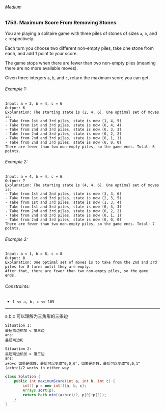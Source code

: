 ###### Medium

### 1753. Maximum Score From Removing Stones

You are playing a solitaire game with three piles of stones of sizes `a`, `b`, and `c` respectively.   

Each turn you choose two different non-empty piles, take one stone from each, and add 1 point to your score.   

The game stops when there are fewer than two non-empty piles (meaning there are no more available moves).

Given three integers `a`, `b`, and `c`, return the maximum score you can get.

###### Example 1:
```
Input: a = 2, b = 4, c = 6
Output: 6
Explanation: The starting state is (2, 4, 6). One optimal set of moves is:
- Take from 1st and 3rd piles, state is now (1, 4, 5)
- Take from 1st and 3rd piles, state is now (0, 4, 4)
- Take from 2nd and 3rd piles, state is now (0, 3, 3)
- Take from 2nd and 3rd piles, state is now (0, 2, 2)
- Take from 2nd and 3rd piles, state is now (0, 1, 1)
- Take from 2nd and 3rd piles, state is now (0, 0, 0)
There are fewer than two non-empty piles, so the game ends. Total: 6 points.
```

###### Example 2:
```
Input: a = 4, b = 4, c = 6
Output: 7
Explanation: The starting state is (4, 4, 6). One optimal set of moves is:
- Take from 1st and 2nd piles, state is now (3, 3, 6)
- Take from 1st and 3rd piles, state is now (2, 3, 5)
- Take from 1st and 3rd piles, state is now (1, 3, 4)
- Take from 1st and 3rd piles, state is now (0, 3, 3)
- Take from 2nd and 3rd piles, state is now (0, 2, 2)
- Take from 2nd and 3rd piles, state is now (0, 1, 1)
- Take from 2nd and 3rd piles, state is now (0, 0, 0)
There are fewer than two non-empty piles, so the game ends. Total: 7 points.
```

###### Example 3:
```
Input: a = 1, b = 8, c = 8
Output: 8
Explanation: One optimal set of moves is to take from the 2nd and 3rd piles for 8 turns until they are empty.
After that, there are fewer than two non-empty piles, so the game ends.
``` 

###### Constraints:
- `1 <= a, b, c <= 105`

***

a,b,c 可以理解为三角形的三条边

```
Situation 1:
最短两边相加 < 第三边
ans: 
最短两边和
```

```
Situation 2:
最短两边相加 > 第三边
ans: 
a+b+c 如果是偶数，最后可以变成“0,0,0”，如果是奇数，最后可以变成“0,0,1”
(a+b+c)/2 works in either way
```
```java
class Solution {
    public int maximumScore(int a, int b, int c) {
        int[] p = new int[]{a, b, c};
        Arrays.sort(p);
        return Math.min((a+b+c)/2, p[0]+p[1]);
    }
}
```

